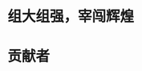# 组大组强，宰闯辉煌

# 贡献者
<!-- readme: collaborators,contributors -start -->
<!-- readme: collaborators,contributors -end -->